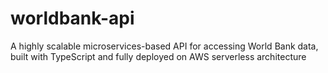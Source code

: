 # worldbank-api
A highly scalable microservices-based API for accessing World Bank data, built with TypeScript and fully deployed on AWS serverless architecture
